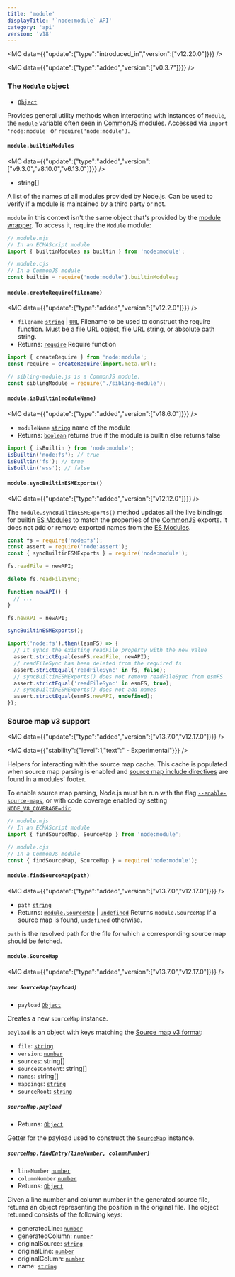 ```yaml
---
title: 'module'
displayTitle: '`node:module` API'
category: 'api'
version: 'v18'
---
```


<MC data={{"update":{"type":"introduced_in","version":["v12.20.0"]}}} />

<MC data={{"update":{"type":"added","version":["v0.3.7"]}}} />

### The `Module` object

* [`Object`](https://developer.mozilla.org/en-US/docs/Web/JavaScript/Reference/Global_Objects/Object)

Provides general utility methods when interacting with instances of
`Module`, the [`module`][] variable often seen in [CommonJS][] modules. Accessed
via `import 'node:module'` or `require('node:module')`.

#### <Tag tag="M" /> `module.builtinModules`

<MC data={{"update":{"type":"added","version":["v9.3.0","v8.10.0","v6.13.0"]}}} />

* string\[]

A list of the names of all modules provided by Node.js. Can be used to verify
if a module is maintained by a third party or not.

`module` in this context isn't the same object that's provided
by the [module wrapper][]. To access it, require the `Module` module:

```mjs
// module.mjs
// In an ECMAScript module
import { builtinModules as builtin } from 'node:module';
```

```cjs
// module.cjs
// In a CommonJS module
const builtin = require('node:module').builtinModules;
```

#### <Tag tag="M" /> `module.createRequire(filename)`

<MC data={{"update":{"type":"added","version":["v12.2.0"]}}} />

* `filename` [`string`](https://developer.mozilla.org/en-US/docs/Web/JavaScript/Data_structures#String_type) | [`URL`](/api/url#the-whatwg-url-api) Filename to be used to construct the require
  function. Must be a file URL object, file URL string, or absolute path
  string.
* Returns: [`require`](/api/modules#requireid) Require function

```mjs
import { createRequire } from 'node:module';
const require = createRequire(import.meta.url);

// sibling-module.js is a CommonJS module.
const siblingModule = require('./sibling-module');
```

#### <Tag tag="M" /> `module.isBuiltin(moduleName)`

<MC data={{"update":{"type":"added","version":["v18.6.0"]}}} />

* `moduleName` [`string`](https://developer.mozilla.org/en-US/docs/Web/JavaScript/Data_structures#String_type) name of the module
* Returns: [`boolean`](https://developer.mozilla.org/en-US/docs/Web/JavaScript/Data_structures#Boolean_type) returns true if the module is builtin else returns false

```mjs
import { isBuiltin } from 'node:module';
isBuiltin('node:fs'); // true
isBuiltin('fs'); // true
isBuiltin('wss'); // false
```

#### <Tag tag="M" /> `module.syncBuiltinESMExports()`

<MC data={{"update":{"type":"added","version":["v12.12.0"]}}} />

The `module.syncBuiltinESMExports()` method updates all the live bindings for
builtin [ES Modules][] to match the properties of the [CommonJS][] exports. It
does not add or remove exported names from the [ES Modules][].

```js
const fs = require('node:fs');
const assert = require('node:assert');
const { syncBuiltinESMExports } = require('node:module');

fs.readFile = newAPI;

delete fs.readFileSync;

function newAPI() {
  // ...
}

fs.newAPI = newAPI;

syncBuiltinESMExports();

import('node:fs').then((esmFS) => {
  // It syncs the existing readFile property with the new value
  assert.strictEqual(esmFS.readFile, newAPI);
  // readFileSync has been deleted from the required fs
  assert.strictEqual('readFileSync' in fs, false);
  // syncBuiltinESMExports() does not remove readFileSync from esmFS
  assert.strictEqual('readFileSync' in esmFS, true);
  // syncBuiltinESMExports() does not add names
  assert.strictEqual(esmFS.newAPI, undefined);
});
```

### Source map v3 support

<MC data={{"update":{"type":"added","version":["v13.7.0","v12.17.0"]}}} />

<MC data={{"stability":{"level":1,"text":" - Experimental"}}} />

Helpers for interacting with the source map cache. This cache is
populated when source map parsing is enabled and
[source map include directives][] are found in a modules' footer.

To enable source map parsing, Node.js must be run with the flag
[`--enable-source-maps`][], or with code coverage enabled by setting
[`NODE_V8_COVERAGE=dir`][].

```mjs
// module.mjs
// In an ECMAScript module
import { findSourceMap, SourceMap } from 'node:module';
```

```cjs
// module.cjs
// In a CommonJS module
const { findSourceMap, SourceMap } = require('node:module');
```



<a id="module_module_findsourcemap_path_error"></a>

#### <Tag tag="M" /> `module.findSourceMap(path)`

<MC data={{"update":{"type":"added","version":["v13.7.0","v12.17.0"]}}} />

* `path` [`string`](https://developer.mozilla.org/en-US/docs/Web/JavaScript/Data_structures#String_type)
* Returns: [`module.SourceMap`](/api/module#modulesourcemap) | [`undefined`](https://developer.mozilla.org/en-US/docs/Web/JavaScript/Data_structures#Undefined_type) Returns `module.SourceMap` if a source
  map is found, `undefined` otherwise.

`path` is the resolved path for the file for which a corresponding source map
should be fetched.

#### <Tag tag="C" /> `module.SourceMap`

<MC data={{"update":{"type":"added","version":["v13.7.0","v12.17.0"]}}} />

##### <Tag tag="M" /> `new SourceMap(payload)`

* `payload` [`Object`](https://developer.mozilla.org/en-US/docs/Web/JavaScript/Reference/Global_Objects/Object)

Creates a new `sourceMap` instance.

`payload` is an object with keys matching the [Source map v3 format][]:

* `file`: [`string`](https://developer.mozilla.org/en-US/docs/Web/JavaScript/Data_structures#String_type)
* `version`: [`number`](https://developer.mozilla.org/en-US/docs/Web/JavaScript/Data_structures#Number_type)
* `sources`: string\[]
* `sourcesContent`: string\[]
* `names`: string\[]
* `mappings`: [`string`](https://developer.mozilla.org/en-US/docs/Web/JavaScript/Data_structures#String_type)
* `sourceRoot`: [`string`](https://developer.mozilla.org/en-US/docs/Web/JavaScript/Data_structures#String_type)

##### <Tag tag="M" /> `sourceMap.payload`

* Returns: [`Object`](https://developer.mozilla.org/en-US/docs/Web/JavaScript/Reference/Global_Objects/Object)

Getter for the payload used to construct the [`SourceMap`][] instance.

##### <Tag tag="M" /> `sourceMap.findEntry(lineNumber, columnNumber)`

* `lineNumber` [`number`](https://developer.mozilla.org/en-US/docs/Web/JavaScript/Data_structures#Number_type)
* `columnNumber` [`number`](https://developer.mozilla.org/en-US/docs/Web/JavaScript/Data_structures#Number_type)
* Returns: [`Object`](https://developer.mozilla.org/en-US/docs/Web/JavaScript/Reference/Global_Objects/Object)

Given a line number and column number in the generated source file, returns
an object representing the position in the original file. The object returned
consists of the following keys:

* generatedLine: [`number`](https://developer.mozilla.org/en-US/docs/Web/JavaScript/Data_structures#Number_type)
* generatedColumn: [`number`](https://developer.mozilla.org/en-US/docs/Web/JavaScript/Data_structures#Number_type)
* originalSource: [`string`](https://developer.mozilla.org/en-US/docs/Web/JavaScript/Data_structures#String_type)
* originalLine: [`number`](https://developer.mozilla.org/en-US/docs/Web/JavaScript/Data_structures#Number_type)
* originalColumn: [`number`](https://developer.mozilla.org/en-US/docs/Web/JavaScript/Data_structures#Number_type)
* name: [`string`](https://developer.mozilla.org/en-US/docs/Web/JavaScript/Data_structures#String_type)

[CommonJS]: (/api/modules)
[ES Modules]: (/api/esm)
[Source map v3 format]: https://sourcemaps.info/spec.html#h.mofvlxcwqzej
[`--enable-source-maps`]: (/api/cli#--enable-source-maps)
[`NODE_V8_COVERAGE=dir`]: (/api/cli#node_v8_coveragedir)
[`SourceMap`]: #class-modulesourcemap
[`module`]: (/api/modules#the-module-object)
[module wrapper]: (/api/modules#the-module-wrapper)
[source map include directives]: https://sourcemaps.info/spec.html#h.lmz475t4mvbx
